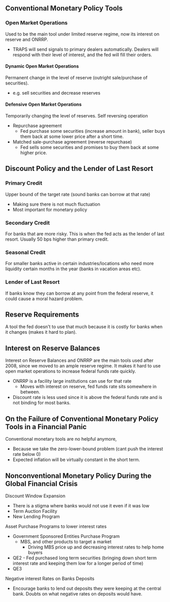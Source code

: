 ## Conventional Monetary Policy Tools
### Open Market Operations
Used to be the main tool under limited reserve regime, now its interest on reserve and ONRRP.
- TRAPS will send signals to primary dealers automatically. Dealers will respond with their level of interest, and the fed will fill their orders.
#### Dynamic Open Market Operations
Permanent change in the level of reserve (outright sale/purchase of securities).
- e.g. sell securities and decrease reserves
#### Defensive Open Market Operations
Temporarily changing the level of reserves. Self reversing operation
- Repurchase agreement
    - Fed purchase some securities (increase amount in bank), seller buys them back at some lower price after a short time.
- Matched sale-purchase agreement (reverse repurchase)
    - Fed sells some securities and promises to buy them back at some higher price.
## Discount Policy and the Lender of Last Resort
### Primary Credit
Upper bound of the target rate (sound banks can borrow at that rate)
- Making sure there is not much fluctuation
- Most important for monetary policy
### Secondary Credit
For banks that are more risky. This is when the fed acts as the lender of last resort. Usually 50 bps higher than primary credit.
### Seasonal Credit
For smaller banks active in certain industries/locations who need more liquidity certain months in the year (banks in vacation areas etc).
### Lender of Last Resort
If banks know they can borrow at any point from the federal reserve, it could cause a moral hazard problem.
## Reserve Requirements
A tool the fed doesn't to use that much because it is costly for banks when it changes (makes it hard to plan).
## Interest on Reserve Balances
Interest on Reserve Balances and ONRRP are the main tools used after 2008, since we moved to an ample reserve regime. It makes it hard to use open market operations to increase federal funds rate quickly.
- ONRRP is a facility large institutions can use for that rate
    - Moves with interest on reserve, fed funds rate sits somewhere in between.
- Discount rate is less used since it is above the federal funds rate and is not binding for most banks.
## On the Failure of Conventional Monetary Policy Tools in a Financial Panic
Conventional monetary tools are no helpful anymore, 
- Because we take the zero-lower-bound problem (cant push the interest rate below 0)
- Expected inflation will be virtually constant in the short term.
## Nonconventional Monetary Policy During the Global Financial Crisis
Discount Window Expansion
- There is a stigma where banks would not use it even if it was low
- Term Auction Facility
- New Lending Program

Asset Purchase Programs to lower interest rates 
- Government Sponsored Entities Purchase Program
    - MBS, and other products to target a market
        - Driving MBS price up and decreasing interest rates to help home buyers
- QE2 - Fed purchased long term securities (bringing down short term interest rate and keeping them low for a longer period of time)
- QE3

Negative interest Rates on Banks Deposits
- Encourage banks to lend out deposits they were keeping at the central bank. Doubts on what negative rates on deposits would have.


